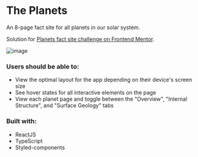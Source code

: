 
# The Planets

An 8-page fact site for all planets in our solar system.

Solution for <a href="https://www.frontendmentor.io/challenges/planets-fact-site-gazqN8w_f">Planets fact site challenge on Frontend Mentor</a>.

![image](https://user-images.githubusercontent.com/65783576/217530042-c066469b-40d8-4dab-b266-2b8ae3046d07.png)

### Users should be able to:
* View the optimal layout for the app depending on their device's screen size
* See hover states for all interactive elements on the page
* View each planet page and toggle between the "Overview", "Internal Structure", and "Surface Geology" tabs

### Built with:
* ReactJS
* TypeScript
* Styled-components
